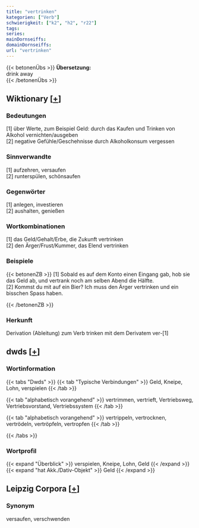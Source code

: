 ```yaml
---
title: "vertrinken"
kategorien: ["Verb"]
schwierigkeit: ["k2", "h2", "r22"]
tags:
series:
mainDornseiffs:
domainDornseiffs:
url: "vertrinken"
---
```


{{< betonenÜbs >}}
**Übersetzung:**  
drink away  
{{< /betonenÜbs >}}

## Wiktionary [[+](https://de.wiktionary.org/wiki/vertrinken)]

### Bedeutungen
[1] über Werte, zum Beispiel Geld: durch das Kaufen und Trinken von Alkohol vernichten/ausgeben  
[2] negative Gefühle/Geschehnisse durch Alkoholkonsum vergessen  

### Sinnverwandte
[1] aufzehren, versaufen  
[2] runterspülen, schönsaufen  

### Gegenwörter
[1] anlegen, investieren  
[2] aushalten, genießen  

### Wortkombinationen
[1] das Geld/Gehalt/Erbe, die Zukunft vertrinken  
[2] den Ärger/Frust/Kummer, das Elend vertrinken  

### Beispiele
{{< betonenZB >}}
[1] Sobald es auf dem Konto einen Eingang gab, hob sie das Geld ab, und vertrank noch am selben Abend die Hälfte.  
[2] Kommst du mit auf ein Bier? Ich muss den Ärger vertrinken und ein bisschen Spass haben.  

{{< /betonenZB >}}
### Herkunft
Derivation (Ableitung) zum Verb trinken mit dem Derivatem ver-[1]  



## dwds [[+](https://www.dwds.de/wb/vertrinken)]

### Wortinformation
{{< tabs "Dwds" >}}
{{< tab "Typische Verbindungen" >}}
Geld, Kneipe, Lohn, verspielen
{{< /tab >}}

{{< tab "alphabetisch vorangehend" >}}
vertrimmen, vertrieft, Vertriebsweg, Vertriebsvorstand, Vertriebssystem
{{< /tab >}}

{{< tab "alphabetisch vorangehend" >}}
vertrippeln, vertrocknen, vertrödeln, vertröpfeln, vertropfen
{{< /tab >}}

{{< /tabs >}}

### Wortprofil
{{< expand "Überblick" >}} verspielen, Kneipe, Lohn, Geld {{< /expand >}}
{{< expand "hat Akk./Dativ-Objekt" >}} Geld {{< /expand >}}

## Leipzig Corpora [[+](https://corpora.uni-leipzig.de/en/res?word=vertrinken&corpusId=deu_newscrawl-public_2018)]


### Synonym
versaufen, verschwenden

